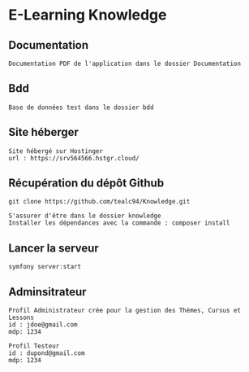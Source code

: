 # E-Learning Knowledge

## Documentation
```
Documentation PDF de l'application dans le dossier Documentation

```
## Bdd
```
Base de données test dans le dossier bdd

```
## Site héberger
```
Site hébergé sur Hostinger
url : https://srv564566.hstgr.cloud/
```
## Récupération du dépôt Github
```
git clone https://github.com/tealc94/Knowledge.git

S'assurer d'être dans le dossier knowledge
Installer les dépendances avec la commande : composer install

```
## Lancer la serveur
```
symfony server:start

```
## Adminsitrateur
```
Profil Administrateur crée pour la gestion des Thèmes, Cursus et Lessons
id : jdoe@gmail.com
mdp: 1234

Profil Testeur
id : dupond@gmail.com
mdp: 1234

```
